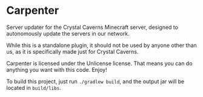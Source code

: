# Carpenter

Server updater for the Crystal Caverns Minecraft server, designed to autonomously update the servers in our network.

While this is a standalone plugin, it should not be used by anyone other than us, as it is specifically made just for Crystal Caverns.

Carpenter is licensed under the Unlicense license. That means you can do anything you want with this code. Enjoy!

To build this project, just run `./gradlew build`, and the output jar will be located in `build/libs`.